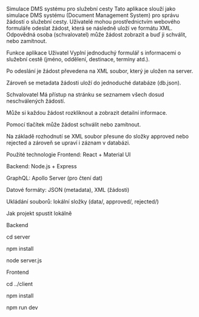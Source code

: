 Simulace DMS systému pro služební cesty
Tato aplikace slouží jako simulace DMS systému (Document Management System) pro správu žádostí o služební cesty. Uživatelé mohou prostřednictvím webového formuláře odeslat žádost, která se následně uloží ve formátu XML. Odpovědná osoba (schvalovatel) může žádost zobrazit a buď ji schválit, nebo zamítnout.

Funkce aplikace
Uživatel
Vyplní jednoduchý formulář s informacemi o služební cestě (jméno, oddělení, destinace, termíny atd.).

Po odeslání je žádost převedena na XML soubor, který je uložen na server.

Zároveň se metadata žádosti uloží do jednoduché databáze (db.json).

Schvalovatel
Má přístup na stránku se seznamem všech dosud neschválených žádostí.

Může si každou žádost rozkliknout a zobrazit detailní informace.

Pomocí tlačítek může žádost schválit nebo zamítnout.

Na základě rozhodnutí se XML soubor přesune do složky approved nebo rejected a zároveň se upraví i záznam v databázi.

Použité technologie
Frontend: React + Material UI

Backend: Node.js + Express

GraphQL: Apollo Server (pro čtení dat)

Datové formáty: JSON (metadata), XML (žádosti)

Ukládání souborů: lokální složky (data/, approved/, rejected/)

Jak projekt spustit lokálně

Backend

cd server

npm install

node server.js

Frontend

cd ../client

npm install

npm run dev
